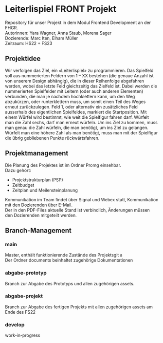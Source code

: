 # Leiterlispiel FRONT Projekt 

Repository für unser Projekt in dem Modul Frontend Development an der FHGR.<br>
Autorinnen: Yara Wagner, Anna Staub, Morena Sager<br>
Dozierende: Marc Iten, Elham Müller<br>
Zeitraum: HS22 + FS23<br>


## Projektidee

Wir verfolgen das Ziel, ein «Leiterlispiel» zu programmieren. Das Spielfeld soll aus nummerierten Feldern von 1 – XX bestehen (die genaue Anzahl ist von unserem Design abhängig), die in dieser Reihenfolge abgefahren werden, wobei das letzte Feld gleichzeitig das Zielfeld ist. Dabei werden die nummerierten Spielfelder mit Leitern (oder auch anderen Elementen) verbunden, die man je nachdem hochklettern kann, um den Weg abzukürzen, oder runterklettern muss, um somit einen Teil des Weges erneut zurückzulegen. Feld 1, oder alternativ ein zusätzliches Feld ausserhalb des eigentlichen Spielfeldes, markiert die Startposition. Mit einem Würfel wird bestimmt, wie weit die Spielfigur fahren darf. Würfelt man die Zahl sechs, darf man erneut würfeln. Um ins Ziel zu kommen, muss man genau die Zahl würfeln, die man benötigt, um ins Ziel zu gelangen. Würfelt man eine höhere Zahl als man benötigt, muss man mit der Spielfigur die übrig gebliebenen Punkte rückwärtsfahren. 

## Projektmanagement

Die Planung des Projektes ist im Ordner Promg einsehbar.<br>  <!-- in main mergen wenn promg auf aktuellem Zustand und readme anpassen -->
Dazu gehört:

- Projektstrukturplan (PSP)
- Zeitbudget
- Zeitplan und Meilensteinplanung

Kommunikation im Team findet über Signal und Webex statt, Kommunikation mit den Dozierenden über E-Mail.<br>
Der in den PDF-Files aktuelle Stand ist verbindlich, Änderungen müssen den Dozierenden mitgeteilt werden. 

## Branch-Management 

### main

Master, enthält funktionierende Zustände des Projektsgit a <br>
Der Ordner documents beinhaltet zugehörige Dokumentationen

### abgabe-prototyp

Branch zur Abgabe des Prototyps und allen zugehörigen assets. 

### abgabe-projekt

Branch zur Abgabe des fertigen Projekts mit allen zugehörigen assets am Ende des FS22

### develop

work-in-progress 


<!-- ## Coding guidelines
sep datei oder im Readme? -->








<!--
# Editing this README

When you're ready to make this README your own, just edit this file and use the handy template below (or feel free to structure it however you want - this is just a starting point!). Thank you to [makeareadme.com](https://www.makeareadme.com/) for this template.

## Suggestions for a good README
Every project is different, so consider which of these sections apply to yours. The sections used in the template are suggestions for most open source projects. Also keep in mind that while a README can be too long and detailed, too long is better than too short. If you think your README is too long, consider utilizing another form of documentation rather than cutting out information.

## Name
Choose a self-explaining name for your project.

## Description
Let people know what your project can do specifically. Provide context and add a link to any reference visitors might be unfamiliar with. A list of Features or a Background subsection can also be added here. If there are alternatives to your project, this is a good place to list differentiating factors.

## Badges
On some READMEs, you may see small images that convey metadata, such as whether or not all the tests are passing for the project. You can use Shields to add some to your README. Many services also have instructions for adding a badge.

## Visuals
Depending on what you are making, it can be a good idea to include screenshots or even a video (you'll frequently see GIFs rather than actual videos). Tools like ttygif can help, but check out Asciinema for a more sophisticated method.

## Installation
Within a particular ecosystem, there may be a common way of installing things, such as using Yarn, NuGet, or Homebrew. However, consider the possibility that whoever is reading your README is a novice and would like more guidance. Listing specific steps helps remove ambiguity and gets people to using your project as quickly as possible. If it only runs in a specific context like a particular programming language version or operating system or has dependencies that have to be installed manually, also add a Requirements subsection.

## Usage
Use examples liberally, and show the expected output if you can. It's helpful to have inline the smallest example of usage that you can demonstrate, while providing links to more sophisticated examples if they are too long to reasonably include in the README.

## Support
Tell people where they can go to for help. It can be any combination of an issue tracker, a chat room, an email address, etc.

## Roadmap
If you have ideas for releases in the future, it is a good idea to list them in the README.

## Contributing
State if you are open to contributions and what your requirements are for accepting them.

For people who want to make changes to your project, it's helpful to have some documentation on how to get started. Perhaps there is a script that they should run or some environment variables that they need to set. Make these steps explicit. These instructions could also be useful to your future self.

You can also document commands to lint the code or run tests. These steps help to ensure high code quality and reduce the likelihood that the changes inadvertently break something. Having instructions for running tests is especially helpful if it requires external setup, such as starting a Selenium server for testing in a browser.

## Authors and acknowledgment
Show your appreciation to those who have contributed to the project.

## License
For open source projects, say how it is licensed.

## Project status
If you have run out of energy or time for your project, put a note at the top of the README saying that development has slowed down or stopped completely. Someone may choose to fork your project or volunteer to step in as a maintainer or owner, allowing your project to keep going. You can also make an explicit request for maintainers.
-->